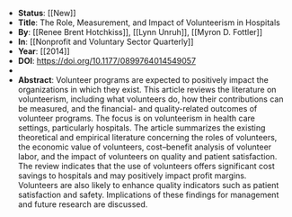 - **Status**: [[New]]
- **Title**: The Role, Measurement, and Impact of Volunteerism in Hospitals
- **By**: [[Renee Brent Hotchkiss]], [[Lynn Unruh]], [[Myron D. Fottler]]
- **In**: [[Nonprofit and Voluntary Sector Quarterly]]
- **Year**: [[2014]]
- **DOI**: https://doi.org/10.1177/0899764014549057
-
- **Abstract**:
  Volunteer programs are expected to positively impact the organizations in which they exist. This article reviews the literature on volunteerism, including what volunteers do, how their contributions can be measured, and the financial- and quality-related outcomes of volunteer programs. The focus is on volunteerism in health care settings, particularly hospitals. The article summarizes the existing theoretical and empirical literature concerning the roles of volunteers, the economic value of volunteers, cost–benefit analysis of volunteer labor, and the impact of volunteers on quality and patient satisfaction. The review indicates that the use of volunteers offers significant cost savings to hospitals and may positively impact profit margins. Volunteers are also likely to enhance quality indicators such as patient satisfaction and safety. Implications of these findings for management and future research are discussed.